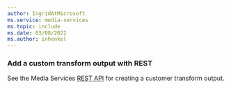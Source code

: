 ```yaml
---
author: IngridAtMicrosoft
ms.service: media-services 
ms.topic: include
ms.date: 03/08/2022
ms.author: inhenkel
---
```


### Add a custom transform output with REST

See the Media Services [REST API](/rest/api/media/transforms) for creating a customer transform output.

